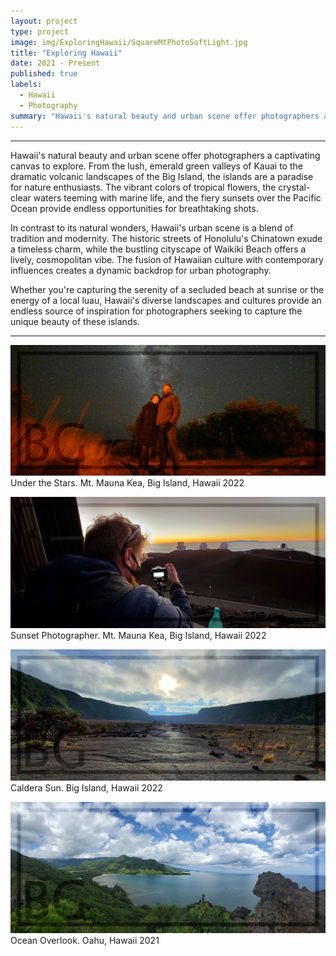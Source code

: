 ```yaml
---
layout: project
type: project
image: img/ExploringHawaii/SquareMtPhotoSoftLight.jpg
title: "Exploring Hawaii"
date: 2021 - Present
published: true
labels:
  - Hawaii
  - Photography
summary: "Hawaii's natural beauty and urban scene offer photographers a captivating canvas to explore. From the lush, emerald green valleys of Kauai to the dramatic volcanic landscapes of the ..."
---
```

<hr>

Hawaii's natural beauty and urban scene offer photographers a captivating canvas to explore. From the lush, emerald green valleys of Kauai to the dramatic volcanic landscapes of the Big Island, the islands are a paradise for nature enthusiasts. The vibrant colors of tropical flowers, the crystal-clear waters teeming with marine life, and the fiery sunsets over the Pacific Ocean provide endless opportunities for breathtaking shots.

In contrast to its natural wonders, Hawaii's urban scene is a blend of tradition and modernity. The historic streets of Honolulu's Chinatown exude a timeless charm, while the bustling cityscape of Waikiki Beach offers a lively, cosmopolitan vibe. The fusion of Hawaiian culture with contemporary influences creates a dynamic backdrop for urban photography.

Whether you're capturing the serenity of a secluded beach at sunrise or the energy of a local luau, Hawaii's diverse landscapes and cultures provide an endless source of inspiration for photographers seeking to capture the unique beauty of these islands.

<hr>

<img class="img-fluid" src="../img/ExploringHawaii/BannerMtPhotoSoftLight.jpg"> Under the Stars. Mt. Mauna Kea, Big Island, Hawaii 2022


<img class="img-fluid" src="../img/ExploringHawaii/BannerSunsetPhotographer.jpg"> Sunset Photographer. Mt. Mauna Kea, Big Island, Hawaii 2022


<img class="img-fluid" src="../img/ExploringHawaii/BannerCalderaSun.jpg"> Caldera Sun. Big Island, Hawaii 2022


<img class="img-fluid" src="../img/ExploringHawaii/BannerOpenOcean.jpg"> Ocean Overlook. Oahu, Hawaii 2021

